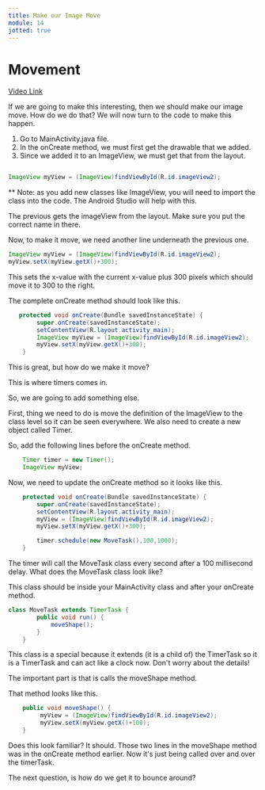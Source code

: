```yaml
---
title: Make our Image Move
module: 14
jotted: true
---
```


# Movement

<a href="https://umontana.zoom.us/rec/play/uscqfriurD83E9CStQSDAfB_W428Kaysg3cZr_UKn0y2VSMKM1X3Z-MSZbZeipFRyMFnPsuMVfoUcOmf?continueMode=true&_x_zm_rtaid=G4Add6vVSduO6RsyHuAu_A.1586561511718.8a343e83de4846f70f0030d0dc81d501&_x_zm_rhtaid=994">Video Link</a>

If we are going to make this interesting, then we should make our image move.  How do we do that?  We will now turn to the code to make this happen.

1. Go to MainActivity.java file.
2. In the onCreate method, we must first get the drawable that we added.
3. Since we added it to an ImageView, we must get that from the layout.


```java

ImageView myView = (ImageView)findViewById(R.id.imageView2);
```

** Note: as you add new classes like ImageView, you will need to import the class into the code.  The Android Studio will help with this.

The previous gets the imageView from the layout.  Make sure you put the correct name in there.

Now, to make it move, we need another line underneath the previous one.

```java
ImageView myView = (ImageView)findViewById(R.id.imageView2);
myView.setX(myView.getX()+300);
```

This sets the x-value with the current x-value plus 300 pixels which should move it to 300 to the right.

The complete onCreate method should look like this.

```java
   protected void onCreate(Bundle savedInstanceState) {
        super.onCreate(savedInstanceState);
        setContentView(R.layout.activity_main);
        ImageView myView = (ImageView)findViewById(R.id.imageView2);
        myView.setX(myView.getX()+300);
    }
```

This is great, but how do we make it move?

This is where timers comes in.

So, we are going to add something else.

First, thing we need to do is move the definition of the ImageView to the class level so it can be seen everywhere.  We also need to create a new object called Timer.

So, add the following lines before the onCreate method.

```java
    Timer timer = new Timer();
    ImageView myView;
```

Now, we need to update the onCreate method so it looks like this.

```java
    protected void onCreate(Bundle savedInstanceState) {
        super.onCreate(savedInstanceState);
        setContentView(R.layout.activity_main);
        myView = (ImageView)findViewById(R.id.imageView2);
        myView.setX(myView.getX()+300);

        timer.schedule(new MoveTask(),100,1000);
    }
```

The timer will call the MoveTask class every second after a 100 millisecond delay.  What does the MoveTask class look like?

This class should be inside your MainActivity class and after your onCreate method.

```java
class MoveTask extends TimerTask {
        public void run() {
            moveShape();
        }
    }
```

This class is a special because it extends (it is a child of) the TimerTask so it is a TimerTask and can act like a clock now. Don't worry about the details!

The important part is that is calls the moveShape method.

That method looks like this.

```java
    public void moveShape() {
         myView = (ImageView)findViewById(R.id.imageView2);
         myView.setX(myView.getX()+100);
    }

```

Does this look familiar?  It should.  Those two lines in the moveShape method was in the onCreate method earlier. Now it's just being called over and over the timerTask.

The next question, is how do we get it to bounce around?
